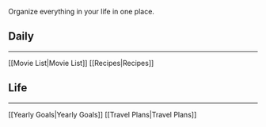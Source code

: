 Organize everything in your life in one place.
## Daily
---
[[Movie List|Movie List]]
[[Recipes|Recipes]]
## Life
---
[[Yearly Goals|Yearly Goals]]
[[Travel Plans|Travel Plans]]